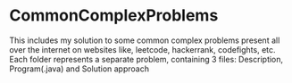 # CommonComplexProblems
This includes my solution to some common complex problems present all over the internet on websites like, leetcode, hackerrank, codefights, etc.
Each folder represents a separate problem, containing 3 files:
Description, Program(.java) and Solution approach
